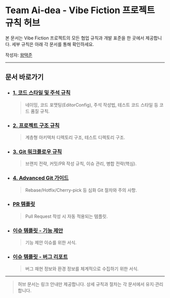 # Team Ai-dea - Vibe Fiction 프로젝트 규칙 허브

본 문서는 Vibe Fiction 프로젝트의 모든 협업 규칙과 개발 표준을 한 곳에서 제공합니다.
세부 규칙은 아래 각 문서를 통해 확인하세요.

작성자: [왕택준](https://github.com/TJK98)

---

## 문서 바로가기

*   ### [1. 코드 스타일 및 주석 규칙](./docs/code-style.md)
    > 네이밍, 코드 포맷팅(EditorConfig), 주석 작성법, 테스트 코드 스타일 등 코드 품질 규칙.

*   ### [2. 프로젝트 구조 규칙](./docs/project-structure.md)
    > 계층형 아키텍처 디렉토리 구조, 테스트 디렉토리 구조.

*   ### [3. Git 워크플로우 규칙](./docs/workflow.md)
    > 브랜치 전략, 커밋/PR 작성 규칙, 이슈 관리, 병합 전략(핵심).

*   ### [4. Advanced Git 가이드](./docs/advanced-git-guide.md)
    > Rebase/Hotfix/Cherry-pick 등 심화 Git 절차와 주의 사항.

*   ### [PR 템플릿](/.github/PULL_REQUEST_TEMPLATE.md)
    > Pull Request 작성 시 자동 적용되는 템플릿.

*   ### [이슈 템플릿 - 기능 제안](/.github/ISSUE_TEMPLATE/feature_request.md)
    > 기능 제안 이슈를 위한 서식.

*   ### [이슈 템플릿 - 버그 리포트](/.github/ISSUE_TEMPLATE/bug_report.md)
    > 버그 재현 정보와 환경 정보를 체계적으로 수집하기 위한 서식.

---

> 허브 문서는 링크 안내만 제공합니다. 상세 규칙과 절차는 각 문서에서 유지·관리합니다.
